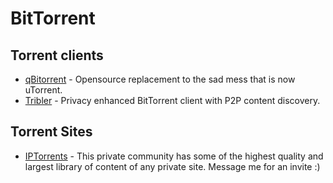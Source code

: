# BitTorrent

## Torrent clients

* [qBitorrent](https://github.com/qbittorrent/qBittorrent) -  Opensource replacement to the sad mess that is now uTorrent.
* [Tribler](https://github.com/Tribler/tribler) - Privacy enhanced BitTorrent client with P2P content discovery.

## Torrent Sites

* [IPTorrents](https://iptorrents.com) - This private community has some of the highest quality and largest library of content of any private site. Message me for an invite :\)

